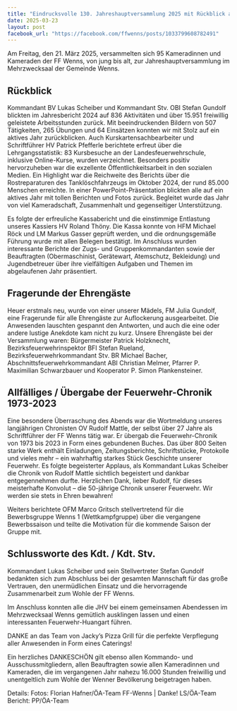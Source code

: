 ```yaml
---
title: "Eindrucksvolle 130. Jahreshauptversammlung 2025 mit Rückblick auf 15.951 geleistete Stunden der FF Wenns im vergangenen Jahr"
date: 2025-03-23
layout: post
facebook_url: "https://facebook.com/ffwenns/posts/1033799608782491"
---
```


Am Freitag, den 21. März 2025, versammelten sich 95 Kameradinnen und Kameraden der FF Wenns, von jung bis alt, zur Jahreshauptversammlung im Mehrzwecksaal der Gemeinde Wenns.

## Rückblick 

Kommandant BV Lukas Scheiber und Kommandant Stv. OBI Stefan Gundolf blickten im Jahresbericht 2024 auf 836 Aktivitäten und über 15.951 freiwillig geleistete Arbeitsstunden zurück. Mit beeindruckenden Bildern von 507 Tätigkeiten, 265 Übungen und 64 Einsätzen konnten wir mit Stolz auf ein aktives Jahr zurückblicken. Auch Kurskartensachbearbeiter und Schriftführer HV Patrick Pfefferle berichtete erfreut über die Lehrgangsstatistik: 83 Kursbesuche an der Landesfeuerwehrschule, inklusive Online-Kurse, wurden verzeichnet. Besonders positiv hervorzuheben war die exzellente Öffentlichkeitsarbeit in den sozialen Medien. Ein Highlight war die Reichweite des Berichts über die Rostreparaturen des Tanklöschfahrzeugs im Oktober 2024, der rund 85.000 Menschen erreichte. In einer PowerPoint-Präsentation blickten alle auf ein aktives Jahr mit tollen Berichten und Fotos zurück. Begleitet wurde das Jahr von viel Kameradschaft, Zusammenhalt und gegenseitiger Unterstützung.

Es folgte der erfreuliche Kassabericht und die einstimmige Entlastung unseres Kassiers HV Roland Thöny. Die Kassa konnte von HFM Michael Röck und LM Markus Gasser geprüft werden, und die ordnungsgemäße Führung wurde mit allen Belegen bestätigt. Im Anschluss wurden interessante Berichte der Zugs- und Gruppenkommandanten sowie der Beauftragten (Obermaschinist, Gerätewart, Atemschutz, Bekleidung) und Jugendbetreuer über ihre vielfältigen Aufgaben und Themen im abgelaufenen Jahr präsentiert.

## Fragerunde der Ehrengäste

Heuer erstmals neu, wurde von einer unserer Mädels, FM Julia Gundolf, eine Fragerunde für alle Ehrengäste zur Auflockerung ausgearbeitet. Die Anwesenden lauschten gespannt den Antworten, und auch die eine oder andere lustige Anekdote kam nicht zu kurz. Unsere Ehrengäste bei der Versammlung waren: Bürgermeister Patrick Holzknecht, Bezirksfeuerwehrinspektor BFI Stefan Rueland, Bezirksfeuerwehrkommandant Stv. BR Michael Bacher, Abschnittsfeuerwehrkommandant ABI Christian Melmer, Pfarrer P. Maximilian Schwarzbauer und Kooperator P. Simon Plankensteiner.

## Allfälliges / Übergabe der Feuerwehr-Chronik 1973-2023

Eine besondere Überraschung des Abends war die Wortmeldung unseres langjährigen Chronisten OV Rudolf Mattle, der selbst über 27 Jahre als Schriftführer der FF Wenns tätig war. Er übergab die Feuerwehr-Chronik von 1973 bis 2023 in Form eines gebundenen Buches. Das über 800 Seiten starke Werk enthält Einladungen, Zeitungsberichte, Schriftstücke, Protokolle und vieles mehr – ein wahrhaftig starkes Stück Geschichte unserer Feuerwehr. Es folgte begeisterter Applaus, als Kommandant Lukas Scheiber die Chronik von Rudolf Mattle sichtlich begeistert und dankbar entgegennehmen durfte. Herzlichen Dank, lieber Rudolf, für dieses meisterhafte Konvolut – die 50-jährige Chronik unserer Feuerwehr. Wir werden sie stets in Ehren bewahren!

Weiters berichtete OFM Marco Gritsch stellvertretend für die Bewerbsgruppe Wenns 1 (Wettkampfgruppe) über die vergangene Bewerbssaison und teilte die Motivation für die kommende Saison der Gruppe mit.

## Schlussworte des Kdt. / Kdt. Stv.
Kommandant Lukas Scheiber und sein Stellvertreter Stefan Gundolf bedankten sich zum Abschluss bei der gesamten Mannschaft für das große Vertrauen, den unermüdlichen Einsatz und die hervorragende Zusammenarbeit zum Wohle der FF Wenns.

Im Anschluss konnten alle die JHV bei einem gemeinsamen Abendessen im Mehrzwecksaal Wenns gemütlich ausklingen lassen und einen interessanten Feuerwehr-Huangart führen.

DANKE an das Team von Jacky’s Pizza Grill für die perfekte Verpflegung aller Anwesenden in Form eines Caterings! 

Ein herzliches DANKESCHÖN gilt ebenso allen Kommando- und Ausschussmitgliedern, allen Beauftragten sowie allen Kameradinnen und Kameraden, die im vergangenen Jahr nahezu 16.000 Stunden freiwillig und unentgeltlich zum Wohle der Wenner Bevölkerung beigetragen haben. 

Details:
 Fotos: Florian Hafner/ÖA-Team FF-Wenns | Danke!
 LS/ÖA-Team
 Bericht: PP/ÖA-Team
